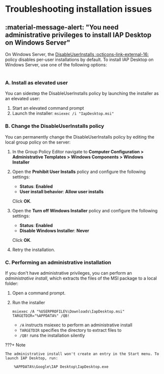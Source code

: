 # Troubleshooting installation issues

## :material-message-alert: "You need administrative privileges to install IAP Desktop on Windows Server"

On Windows Server, the [DisableUserInstalls :octicons-link-external-16:](https://docs.microsoft.com/en-us/windows/win32/msi/disableuserinstalls)
policy disables per-user installations by default. To install IAP Desktop on Windows Server, use one of the following options:<br><br>

### A. Install as elevated user

You can sidestep the DisableUserInstalls policy by launching the installer as an elevated user:

1. Start an elevated command prompt
1. Launch the installer: `msiexec /i "IapDesktop.msi"`


### B. Change the DisableUserInstalls policy

You can permanently change the DisableUserInstalls policy by editing the local group policy on the server:

1.  In the Group Policy Editor navigate to **Computer Configuration > Administrative Templates > Windows Components > Windows Installer**
2.  Open the **Prohibit User Installs** policy and configure the following settings:
    
    +    **Status**: **Enabled**
    +    **User install behavior**: **Allow user installs**
    
    Click **OK**.
3.  Open the **Turn off Windows Installer** policy and configure the following settings:
    
    +    **Status**: **Enabled**
    +    **Disable Windows Installer**: **Never**
    
    Click **OK**.
5.  Retry the installation.

### C. Performing an administrative installation

If you don't have administrative privileges, you can perform an _administrative install_, which extracts the files of the MSI package to a local folder:

1.  Open a command prompt.
2.  Run the installer 

        msiexec /A "%USERPROFILE%\Downloads\IapDesktop.msi" TARGETDIR="%APPDATA%" /QB!
    
    +   `/A` instructs msiexec to perform an administrative install
    +   `TARGETDIR` specifies the directory to extract files to
    +   `/QB!` runs the installation silently
        
???+ Note

    The administrative install won't create an entry in the Start menu. To launch IAP Desktop, run:

        %APPDATA%\Google\IAP Desktop\IapDesktop.exe
